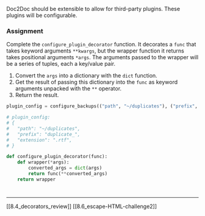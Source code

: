 Doc2Doc should be extensible to allow for third-party plugins. These plugins will be configurable.

### Assignment
Complete the `configure_plugin_decorator` function. 
It decorates a `func` that takes keyword arguments `**kwargs`, 
but the wrapper function it returns takes positional arguments `*args`. 
The arguments passed to the wrapper will be a series of tuples, each a key/value pair.

1. Convert the `args` into a dictionary with the `dict` function.
2. Get the result of passing this dictionary into the `func` as keyword arguments unpacked with the `**` operator.
3. Return the result.
``` python
plugin_config = configure_backups(("path", "~/duplicates"), ("prefix", "duplicate_"), ("extension", ".rtf"))

# plugin_config:
# {
#   "path": "~/duplicates",
#   "prefix": "duplicate_",
#   "extension": ".rtf",
# }
```

``` python
def configure_plugin_decorator(func):
    def wrapper(*args):
        converted_args = dict(args)
        return func(**converted_args)
    return wrapper
```

# 
---
[[8.4_decorators_review]]
[[8.6_escape-HTML-challenge2]]